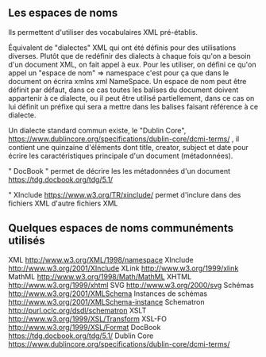 ## Les espaces de noms

Ils permettent d'utiliser des vocabulaires XML pré-établis.

Équivalent de "dialectes" XML qui ont été définis pour des utilisations diverses.
Plutôt que de redéfinir des dialects à chaque fois qu'on a besoin d'un document XML, on fait appel à eux.
Pour les utiliser, on défini ce qu'on appel un "espace de nom" => namespace c'est pour ça que dans le document
on écrira xmlns xml NameSpace.
Un espace de nom peut être définit par défaut, dans ce cas toutes les balises du document doivent
appartenir à ce dialecte,
ou il peut être utilisé partiellement, dans ce cas on lui définit un préfixe qui sera a mettre dans les balises
faisant référence à ce dialecte.

Un dialecte standard commun existe, le "Dublin Core", https://www.dublincore.org/specifications/dublin-core/dcmi-terms/ ,
il contient une quinzaine d'éléments dont title, creator, subject et date pour écrire les caractéristiques principale d'un 
document (métadonnées).

" DocBook " permet de décrire les les métadonnées d'un document https://tdg.docbook.org/tdg/5.1/ 

" XInclude https://www.w3.org/TR/xinclude/ permet d'inclure dans des fichiers XML d'autre fichiers XML

## Quelques espaces de noms communéments utilisés

XML
    http://www.w3.org/XML/1998/namespace 
XInclude
    http://www.w3.org/2001/XInclude 
XLink
    http://www.w3.org/1999/xlink 
MathML
    http://www.w3.org/1998/Math/MathML 
XHTML
    http://www.w3.org/1999/xhtml 
SVG
    http://www.w3.org/2000/svg 
Schémas
    http://www.w3.org/2001/XMLSchema 
Instances de schémas
    http://www.w3.org/2001/XMLSchema-instance 
Schematron
    http://purl.oclc.org/dsdl/schematron 
XSLT
    http://www.w3.org/1999/XSL/Transform 
XSL-FO
    http://www.w3.org/1999/XSL/Format 
DocBook
    https://tdg.docbook.org/tdg/5.1/ 
Dublin Core
    https://www.dublincore.org/specifications/dublin-core/dcmi-terms/ 